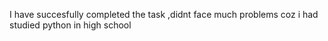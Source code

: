 I have succesfully completed the task ,didnt face much problems coz i had studied python in high school
